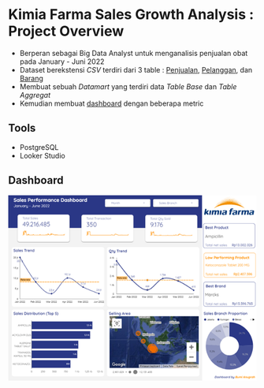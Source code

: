 # Kimia Farma Sales Growth Analysis : Project Overview
- Berperan sebagai Big Data Analyst untuk menganalisis penjualan obat pada January - Juni 2022
- Dataset berekstensi <i>CSV</i> terdiri dari 3 table : [Penjualan](https://github.com/bumianugrahhh/Kimia_Farma_Sales_Growth_Analysis/blob/main/Data%20Source/Penjualan.csv), [Pelanggan](https://github.com/bumianugrahhh/Kimia_Farma_Sales_Growth_Analysis/blob/main/Data%20Source/Pelanggan.csv), dan [Barang]([Data_Source/Barang.csv](https://github.com/bumianugrahhh/Kimia_Farma_Sales_Growth_Analysis/blob/main/Data%20Source/Barang.csv)https://github.com/bumianugrahhh/Kimia_Farma_Sales_Growth_Analysis/blob/main/Data%20Source/Barang.csv)
- Membuat sebuah <i>Datamart</i> yang terdiri data <i>Table Base</i> dan <i>Table Aggregat</i>
- Kemudian membuat [dashboard](https://github.com/bumianugrahhh/Kimia_Farma_Sales_Growth_Analysis/blob/main/Asset/Dashboard_Sales_Performance.png) dengan beberapa metric

## Tools
- PostgreSQL
- Looker Studio

## Dashboard
![alt text](https://github.com/bumianugrahhh/Kimia_Farma_Sales_Growth_Analysis/blob/main/Asset/Dashboard_Sales_Performance.png)
